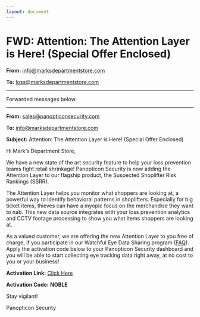 ```yaml
---
layout: document
---
```

# FWD: Attention: The Attention Layer is Here! (Special Offer Enclosed)

**From:** info@marksdepartmentstore.com

**To:** loss@marksdepartmentstore.com

---

Forwarded messages below.

---

**From:** sales@panopticonsecurity.com

**To:** info@marksdepartmentstore.com

**Subject:** Attention: The Attention Layer is Here! (Special Offer Enclosed)

Hi Mark’s Department Store,

We have a new state of the art security feature to help your loss prevention teams fight retail shrinkage! Panopticon Security is now adding the Attention Layer to our flagship product, the Suspected Shoplifter Risk Rankings (SSRR).

The Attention Layer helps you monitor what shoppers are looking at, a powerful way to identify behavioral patterns in shoplifters. Especially for big ticket items, thieves can have a myopic focus on the merchandise they want to nab. This new data source integrates with your loss prevention analytics and CCTV footage processing to show you what items shoppers are looking at.

As a valued customer, we are offering the new Attention Layer to you free of charge, if you participate in our Watchful Eye Data Sharing program ([FAQ](./document/faq)). Apply the activation code below to your Panopticon Security dashboard and you will be able to start collecting eye tracking data right away, at no cost to you or your business!

**Activation Link:** [Click Here](./activate)

**Activation Code:** **NOBLE**

Stay vigilant!

Panopticon Security
